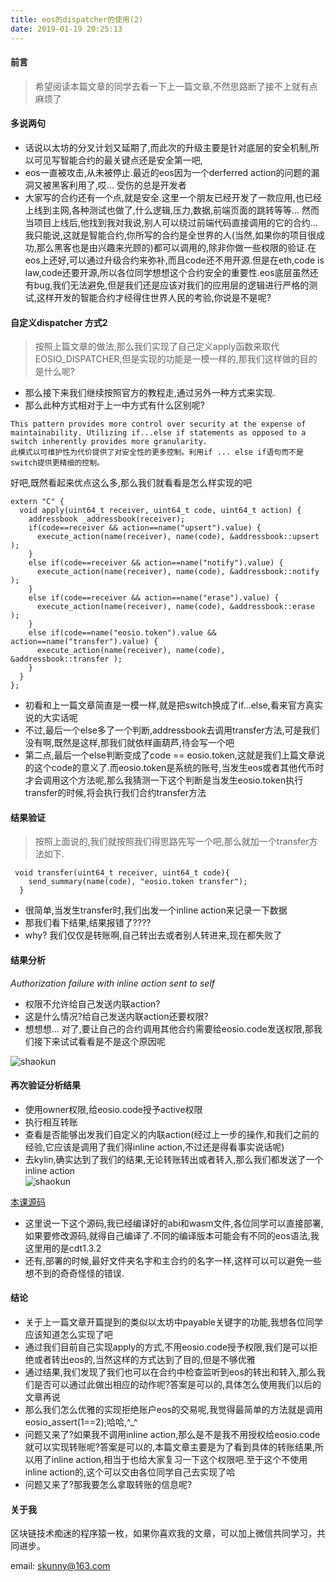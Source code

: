 ```yaml
---
title: eos的dispatcher的使用(2)
date: 2019-01-19 20:25:13
---
```


#### 前言
 > 希望阅读本篇文章的同学去看一下上一篇文章,不然思路断了接不上就有点麻烦了    
 
#### 多说两句
 * 话说以太坊的分叉计划又延期了,而此次的升级主要是针对底层的安全机制,所以可见写智能合约的最关键点还是安全第一吧,
 * eos一直被攻击,从未被停止.最近的eos因为一个derferred action的问题的漏洞又被黑客利用了,哎... 受伤的总是开发者
 * 大家写的合约还有一个点,就是安全.这里一个朋友已经开发了一款应用,也已经上线到主网,各种测试也做了,什么逻辑,压力,数据,前端页面的跳转等等... 然而当项目上线后,他找到我对我说,别人可以绕过前端代码直接调用的它的合约...  我只能说,这就是智能合约,你所写的合约是全世界的人(当然,如果你的项目很成功,那么黑客也是由兴趣来光顾的)都可以调用的,除非你做一些权限的验证.在eos上还好,可以通过升级合约来弥补,而且code还不用开源.但是在eth,code is law,code还要开源,所以各位同学想想这个合约安全的重要性.eos底层虽然还有bug,我们无法避免,但是我们还是应该对我们的应用层的逻辑进行严格的测试,这样开发的智能合约才经得住世界人民的考验,你说是不是呢?

#### 自定义dispatcher 方式2
>按照上篇文章的做法,那么我们实现了自己定义apply函数来取代EOSIO_DISPATCHER,但是实现的功能是一模一样的,那我们这样做的目的是什么呢?

* 那么接下来我们继续按照官方的教程走,通过另外一种方式来实现.
* 那么此种方式相对于上一中方式有什么区别呢?

```
This pattern provides more control over security at the expense of maintainability. Utilizing if...else if statements as opposed to a switch inherently provides more granularity.
此模式以可维护性为代价提供了对安全性的更多控制。利用if ... else if语句而不是switch提供更精细的控制。
```
好吧,既然看起来优点这么多,那么我们就看看是怎么样实现的吧

```
extern "C" {
  void apply(uint64_t receiver, uint64_t code, uint64_t action) {
    addressbook _addressbook(receiver);
    if(code==receiver && action==name("upsert").value) {
      execute_action(name(receiver), name(code), &addressbook::upsert );
    }
    else if(code==receiver && action==name("notify").value) {
      execute_action(name(receiver), name(code), &addressbook::notify );
    }
    else if(code==receiver && action==name("erase").value) {
      execute_action(name(receiver), name(code), &addressbook::erase );
    }
    else if(code==name("eosio.token").value && action==name("transfer").value) {
      execute_action(name(receiver), name(code), &addressbook::transfer );
    }
  }
};
```
* 初看和上一篇文章简直是一模一样,就是把switch换成了if...else,看来官方真实说的大实话呢
* 不过,最后一个else多了一个判断,addressbook去调用transfer方法,可是我们没有啊,既然是这样,那我们就依样画葫芦,待会写一个吧
* 第二点,最后一个else判断变成了code == eosio.token,这就是我们上篇文章说的这个code的意义了.而eosio.token是系统的账号,当发生eos或者其他代币时才会调用这个方法呢,那么我猜测一下这个判断是当发生eosio.token执行transfer的时候,将会执行我们合约transfer方法

#### 结果验证
>按照上面说的,我们就按照我们得思路先写一个吧,那么就加一个transfer方法如下.

```
 void transfer(uint64_t receiver, uint64_t code){
    send_summary(name(code), "eosio.token transfer");
  }
```
* 很简单,当发生transfer时,我们出发一个inline action来记录一下数据
* 那我们看下结果,结果报错了???? 
* why? 我们仅仅是转账啊,自己转出去或者别人转进来,现在都失败了

#### 结果分析
*Authorization failure with inline action sent to self*

* 权限不允许给自己发送内联action?
* 这是什么情况?给自己发送内联action还要权限?
* 想想想... 对了,要让自己的合约调用其他合约需要给eosio.code发送权限,那我们接下来试试看看是不是这个原因呢

![shaokun](/img_eos1/eos_react9.gif)

#### 再次验证分析结果
* 使用owner权限,给eosio.code授予active权限
* 执行相互转账
* 查看是否能够出发我们自定义的内联action(经过上一步的操作,和我们之前的经验,它应该是调用了我们得inline action,不过还是得看事实说话呢)
* 去kylin,确实达到了我们的结果,无论转账转出或者转入,那么我们都发送了一个inline action  
![shaokun](/img_eos1/eos_react10.gif)

[本课源码](https://github.com/shaokun11/eosabout/tree/eos-dispatcher-02)  

* 这里说一下这个源码,我已经编译好的abi和wasm文件,各位同学可以直接部署,如果要修改源码,就得自己编译了.不同的编译版本可能会有不同的eos语法,我这里用的是cdt1.3.2
* 还有,部署的时候,最好文件夹名字和主合约的名字一样,这样可以可以避免一些想不到的奇奇怪怪的错误.


#### 结论
* 关于上一篇文章开篇提到的类似以太坊中payable关键字的功能,我想各位同学应该知道怎么实现了吧
* 通过我们目前自己实现apply的方式,不用eosio.code授予权限,我们是可以拒绝或者转出eos的,当然这样的方式达到了目的,但是不够优雅
* 通过结果,我们发现了我们也可以在合约中检查监听到eos的转出和转入,那么我们是否可以通过此做出相应的动作呢?答案是可以的,具体怎么使用我们以后的文章再说
* 那么我们怎么优雅的实现拒绝账户eos的交易呢,我觉得最简单的方法就是调用eosio_assert(1==2);哈哈,^_^
* 问题又来了?如果我不调用inline action,那么是不是我不用授权给eosio.code就可以实现转账呢?答案是可以的,本篇文章主要是为了看到具体的转账结果,所以用了inline action,相当于也给大家复习一下这个权限吧.至于这个不使用inline action的,这个可以交由各位同学自己去实现了哈
* 问题又来了?那我要怎么拿取转账的信息呢?

#### 关于我
区块链技术痴迷的程序猿一枚，如果你喜欢我的文章，可以加上微信共同学习，共同进步。  
   
email: <skunny@163.com>